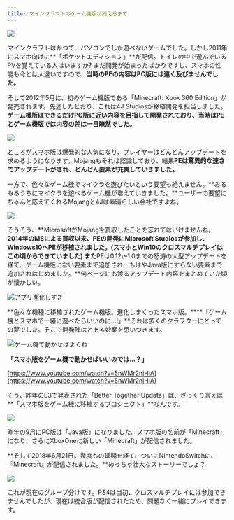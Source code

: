```yaml
---
title: マインクラフトのゲーム機版が消えるまで
---
```


![](https://cdn-ak.f.st-hatena.com/images/fotolife/s/sasigume/20210208/20210208102626.png)

マインクラフトはかつて、パソコンでしか遊べないゲームでした。しかし2011年にスマホ向けに**「ポケットエディション」**が配信。トイレの中で遊んでいるPVを覚えている人はいますか? まだ開発が始まったばかりですし、スマホの性能も今とは大違いですので、**当時のPEの内容はPC版には遠く及びませんでした。**

そして2012年5月に、初のゲーム機版である「Minecraft: Xbox 360 Edition」が発売されます。先述したとおり、これは4J Studiosが移植開発を担当しました。**ゲーム機版はできるだけPC版に近い内容を目指して開発されており、当時はPEとゲーム機版では内容の差は一目瞭然でした。**

![](https://cdn-ak.f.st-hatena.com/images/fotolife/s/sasigume/20210208/20210208111556.png)

ところがスマホ版は爆発的な人気になり、プレイヤーはどんどんアップデートを求めるようになります。Mojangもそれは認識しており、結果**PEは驚異的な速さでアップデートがされ、どんどん要素が充実していきました。**

一方で、色々なゲーム機でマイクラを遊びたいという要望も絶えません。**みるみるうちにマイクラを遊べるゲーム機が増えていきました。**ユーザーの要望にちゃんと応えてくれるMojangと4Jは素晴らしい会社ですよね。

![](https://cdn-ak.f.st-hatena.com/images/fotolife/s/sasigume/20210208/20210208122959.png)

そうそう、**MicrosoftがMojangを買収したことを忘れてはいけませんね。**2014年のMSによる買収以来、PEの開発にMicrosoft Studiosが参加し、Windows10へPEが移植されました。(スマホとWin10のクロスマルチプレイはこの頃からできていました) また**PEは0.12\\~1.0までの怒涛の大型アップデートを経て、ゲーム機版にない要素まで追加され、もはやJava版にすらない要素まで追加されはじめました。**何ページにも渡るアップデート内容をまとめていた頃が懐かしい。

![アプリ進化しすぎ](https://cdn-ak.f.st-hatena.com/images/fotolife/s/sasigume/20210208/20210208121828.png)

**色々な機種に移植されたゲーム機版。進化しまくったスマホ版。****「ゲーム機とスマホで一緒に遊べたらいいのに…!」**それは多くのクラフターにとっての夢でした。そこで開発陣はとある妙案を思いつきます。

![ゲーム機で動かせばよくね](https://cdn-ak.f.st-hatena.com/images/fotolife/s/sasigume/20210208/20210208110008.png)

**「スマホ版をゲーム機で動かせばいいのでは…？」**

[https://www.youtube.com/watch?v=5nWMr2njHiA](https://www.youtube.com/watch?v=5nWMr2njHiA)

そう、昨年のE3で発表された「Better Together Update」は、ざっくり言えば**「スマホ版をゲーム機に移植するプロジェクト」**なんです。

![](https://cdn-ak.f.st-hatena.com/images/fotolife/s/sasigume/20210208/20210208094938.png)

昨年の9月にPC版は「Java版」になりました。スマホ版の名前が「Minecraft」になり、さらにXboxOneに新しい「Minecraft」が配信されました。

**そして2018年6月21日。幾度もの延期を経て、ついにNintendoSwitchに、『Minecraft』が配信されました。**めっちゃ壮大なストーリーでしょ？

![](https://cdn-ak.f.st-hatena.com/images/fotolife/s/sasigume/20210208/20210208100917.png)

これが現在のグループ分けです。PS4は当初、クロスマルチプレイには参加できませんでしたが、現在は統合版が配信されたため、問題なく一緒にプレイできます。
